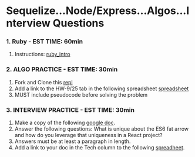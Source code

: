 # Sequelize...Node/Express...Algos...Interview Questions

### 1. Ruby - EST TIME: 60min

1. Instructions: [ruby_intro](./ruby_intro.md)

### 2. ALGO PRACTICE - EST TIME: 30min

1. Fork and Clone this [repl](https://repl.it/@jkeohan/Ruby-Reverse-A-String-Starter)
2. Add a link to the HW-9/25 tab in the following spreadsheet [spreadsheet](https://docs.google.com/spreadsheets/d/1y0U-Fsz8m46YnDpso4bLmhEHDKsEm6PpIFCYJaEusm0/edit#gid=1882640260)
3. MUST include pseudocode before solving the problem


### 3.  INTERVIEW PRACTICE - EST TIME: 30min


1.  Make a copy of the following [google doc](https://docs.google.com/document/d/1DUe7vCT5Per_DhH5kWWp5qJOvrIMF5x-vvnq1SZx7kY/edit?usp=sharing).
2. Answer the following questions: What is unique about the ES6 fat arrow and how do you leverage that uniqueness in a React project?
3. Answers must be at least a paragraph in length.
4. Add a link to your doc in the Tech column to the following [spreadheet](https://docs.google.com/spreadsheets/d/1euUTbD66oTp7FaZTPp17iuMz4WhNNYtUeyvPMWqmKsI/edit?usp=sharing).


